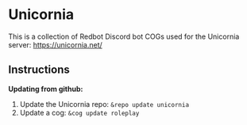 # Unicornia
This is a collection of Redbot Discord bot COGs used for the Unicornia server:
https://unicornia.net/

## Instructions
**Updating from github:**
1. Update the Unicornia repo: `&repo update unicornia`
1. Update a cog: `&cog update roleplay`
